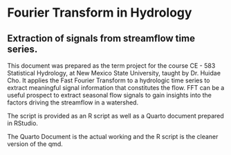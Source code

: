 # Fourier Transform in Hydrology
## Extraction of signals from streamflow time series.
This document was prepared as the term project for the course CE - 583 Statistical Hydrology, at New Mexico State University, taught by Dr. Huidae Cho. It applies the Fast Fourier Transform to a hydrologic time series to extract meaningful signal information that constitutes the flow. FFT can be a useful prospect to extract seasonal flow signals to gain insights into the factors driving the streamflow in a watershed. 

The script is provided as an R script as well as a Quarto document prepared in RStudio.

The Quarto Document is the actual working and the R script is the cleaner version of the qmd.
